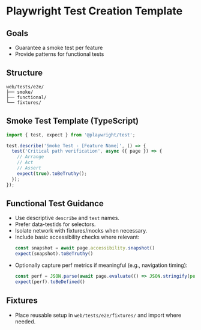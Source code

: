 # Playwright Test Creation Template

## Goals
- Guarantee a smoke test per feature
- Provide patterns for functional tests

## Structure
```text
web/tests/e2e/
├── smoke/
├── functional/
└── fixtures/
```

## Smoke Test Template (TypeScript)
```ts
import { test, expect } from '@playwright/test';

test.describe('Smoke Test - [Feature Name]', () => {
  test('Critical path verification', async ({ page }) => {
    // Arrange
    // Act
    // Assert
    expect(true).toBeTruthy();
  });
});
```

## Functional Test Guidance
- Use descriptive `describe` and `test` names.
- Prefer data-testids for selectors.
- Isolate network with fixtures/mocks when necessary.
- Include basic accessibility checks where relevant:
  ```ts
  const snapshot = await page.accessibility.snapshot()
  expect(snapshot).toBeTruthy()
  ```
- Optionally capture perf metrics if meaningful (e.g., navigation timing):
  ```ts
  const perf = JSON.parse(await page.evaluate(() => JSON.stringify(performance.timing)))
  expect(perf).toBeDefined()
  ```

## Fixtures
- Place reusable setup in `web/tests/e2e/fixtures/` and import where needed.
